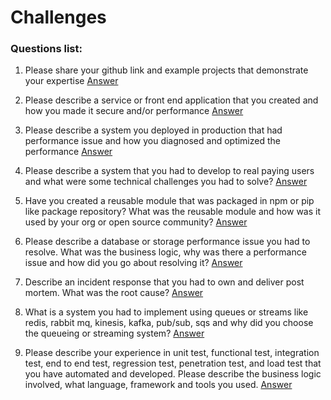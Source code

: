 # Challenges
### Questions list:

1. Please share your github link and example projects that demonstrate your expertise
[Answer](https://github.com/AlexHoangx/c1/tree/main/Q1/README.md)

2. Please describe a service or front end application that you created and how you made it secure and/or performance
[Answer](https://github.com/AlexHoangx/c1/tree/main/Q2/README.md)

3. Please describe a system you deployed in production that had performance issue and how you diagnosed and optimized the performance
[Answer](https://github.com/AlexHoangx/c1/tree/main/Q3/README.md)

4. Please describe a system that you had to develop to real paying users and what were some technical challenges you had to solve?
[Answer](https://github.com/AlexHoangx/c1/tree/main/Q4/README.md)

5. Have you created a reusable module that was packaged in npm or pip like package repository? What was the reusable module and how was it used by your org or open source community?
[Answer](https://github.com/AlexHoangx/c1/tree/main/Q5/README.md)

6. Please describe a database or storage performance issue you had to resolve. What was the business logic, why was there a performance issue and how did you go about resolving it?
[Answer](https://github.com/AlexHoangx/c1/tree/main/Q6/README.md)

7. Describe an incident response that you had to own and deliver post mortem. What was the root cause?
[Answer](https://github.com/AlexHoangx/c1/tree/main/Q7/README.md)

8. What is a system you had to implement using queues or streams like redis, rabbit mq, kinesis, kafka, pub/sub, sqs and why did you choose the queueing or streaming system?
[Answer](https://github.com/AlexHoangx/c1/tree/main/Q8/README.md)

9. Please describe your experience in unit test, functional test, integration test, end to end test, regression test, penetration test, and load test that you have automated and developed. Please describe the business logic involved, what language, framework and tools you used.
[Answer](https://github.com/AlexHoangx/c1/tree/main/Q9/README.md)
